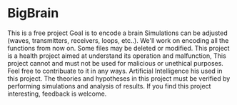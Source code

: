 # BigBrain  
This is a free project
Goal is to encode a brain
Simulations can be adjusted (waves, transmitters, receivers, loops, etc..).
We'll work on encoding all the functions from now on.
Some files may be deleted or modified.
This project is a health project aimed at understand its operation and malfunction, 
This project cannot and must not be used for malicious or unethical purposes.
Feel free to contribuate to it in any ways.
Artificial Intelligence his used in this project.
The theories and hypotheses in this project must be verified by performing simulations and analysis of results.
If you find this project interesting, feedback is welcome.
